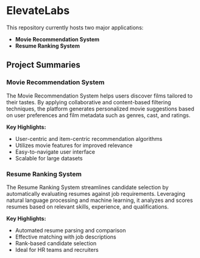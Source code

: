 # ElevateLabs
This repository currently hosts two major applications:

- **Movie Recommendation System**
- **Resume Ranking System**

## Project Summaries

### Movie Recommendation System

The Movie Recommendation System helps users discover films tailored to their tastes. By applying collaborative and content-based filtering techniques, the platform generates personalized movie suggestions based on user preferences and film metadata such as genres, cast, and ratings.

**Key Highlights:**
- User-centric and item-centric recommendation algorithms
- Utilizes movie features for improved relevance
- Easy-to-navigate user interface
- Scalable for large datasets

### Resume Ranking System

The Resume Ranking System streamlines candidate selection by automatically evaluating resumes against job requirements. Leveraging natural language processing and machine learning, it analyzes and scores resumes based on relevant skills, experience, and qualifications.

**Key Highlights:**
- Automated resume parsing and comparison
- Effective matching with job descriptions
- Rank-based candidate selection
- Ideal for HR teams and recruiters
